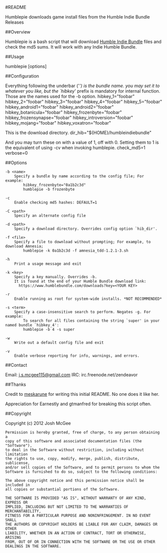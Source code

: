 #README

Humblepie downloads game install files from the Humble Indie Bundle Releases

##Overview 

Humblepie is a bash script that will download [Humble Indie Bundle](https://www.humblebundle.com/) files and check the md5 sums. It will work with any Indie Humble Bundle.

##Usage

humblepie [options]

##Configuration

Everything following the underbar ('_') is the bundle name. you may set it to whatever you like, but the `hibkey_' prefix is mandatory for internal function. Those are the names used for the -b <name> option.
hibkey_1="foobar"
hibkey_2="foobar"
hibkey_3="foobar"
hibkey_4="foobar"
hibkey_5="foobar"
hibkey_android1="foobar"
hibkey_android2="foobar"
hibkey_botanicula="foobar"
hibkey_frozenbyte="foobar"
hibkey_frozensynapse="foobar"
hibkey_introversion="foobar"
hibkey_mojang="foobar"
hibkey_voxatron="foobar"

This is the download directory.
dir_hib="${HOME}/humbleindiebundle"

And you may turn these on with a value of 1, off with 0. Setting them to 1 is the equivalent of using -cv when invoking humblepie.
check_md5=1
verbose=0

##Options

    -b <name>
        Specify a bundle by name according to the config file; For example:
            hibkey_frozenbyte="0a1b2c3d" 
            humblepie -b frozenbyte

    -c 
        Enable checking md5 hashes: DEFAULT=1

    -C <path>
        Specify an alternate config file

    -d <path>
        Specify a download directory. Overrides config option `hib_dir'.

    -f <file>
        Specify a file to download without prompting; For example, to download Amnesia;
            humblepie -k 0a1b2c3d -f amnesia_tdd-1.2.1-3.sh
    
    -h
        Print a usage message and exit

    -k <key>
        Specify a key manually. Overrides -b.
        It is found at the end of your Humble Bundle download link:      
          https://www.humblebundle.com/downloads?key=<YOUR KEY>

    -r
        Enable running as root for system-wide installs. *NOT RECOMMENDED*

    -s <term>
        Specify a case-insensitive search to perform. Negates -g. For example:
            To search for all files containing the string `super' in your named bundle `hibkey_4':
            humblepie -b 4 -s super

    -w
        Write out a default config file and exit

    -v
        Enable verbose reporting for info, warnings, and errors.

##Contact

Email:  j.s.mcgee115@gmail.com
IRC:    irc.freenode.net/zendeavor

##Thanks

Credit to [meskarune](admin@doloresportalatin.info) for writing this initial README. No one does it like her.

Appreciation for Earnestly and gtmanfred for breaking this script often.

##Copyright

Copyright (c) 2012 Josh McGee
 
    Permission is hereby granted, free of charge, to any person obtaining a 
    copy of this software and associated documentation files (the "Software"),
    to deal in the Software without restriction, including without limitation 
    the rights to use, copy, modify, merge, publish, distribute, sublicense, 
    and/or sell copies of the Software, and to permit persons to whom the 
    Software is furnished to do so, subject to the following conditions:
    
    The above copyright notice and this permission notice shall be included in 
    all copies or substantial portions of the Software.
    
    THE SOFTWARE IS PROVIDED "AS IS", WITHOUT WARRANTY OF ANY KIND, EXPRESS OR 
    IMPLIED, INCLUDING BUT NOT LIMITED TO THE WARRANTIES OF MERCHANTABILITY, 
    FITNESS FOR A PARTICULAR PURPOSE AND NONINFRINGEMENT. IN NO EVENT SHALL 
    THE AUTHORS OR COPYRIGHT HOLDERS BE LIABLE FOR ANY CLAIM, DAMAGES OR OTHER 
    LIABILITY, WHETHER IN AN ACTION OF CONTRACT, TORT OR OTHERWISE, ARISING 
    FROM, OUT OF OR IN CONNECTION WITH THE SOFTWARE OR THE USE OR OTHER 
    DEALINGS IN THE SOFTWARE.
